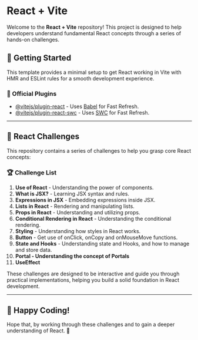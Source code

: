# React + Vite

Welcome to the **React + Vite** repository! This project is designed to help developers understand fundamental React concepts through a series of hands-on challenges.

## 🚀 Getting Started

This template provides a minimal setup to get React working in Vite with HMR and ESLint rules for a smooth development experience.

### 📌 Official Plugins

- [@vitejs/plugin-react](https://github.com/vitejs/vite-plugin-react/blob/main/packages/plugin-react/README.md) - Uses [Babel](https://babeljs.io/) for Fast Refresh.
- [@vitejs/plugin-react-swc](https://github.com/vitejs/vite-plugin-react-swc) - Uses [SWC](https://swc.rs/) for Fast Refresh.

---

## 🎯 React Challenges

This repository contains a series of challenges to help you grasp core React concepts:

### 🏆 Challenge List

1. **Use of React** - Understanding the power of components.
2. **What is JSX?** - Learning JSX syntax and rules.
3. **Expressions in JSX** - Embedding expressions inside JSX.
4. **Lists in React** - Rendering and manipulating lists.
5. **Props in React** - Understanding and utilizing props.
6. **Conditional Rendering in React** - Understanding the conditional rendering.
7. **Styling** - Understanding how styles in React works.
8. **Button** - Get use of onClick, onCopy and onMouseMove functions.
9. **State and Hooks** - Understanding state and Hooks, and how to manage and store data.
10. **Portal - Understanding the concept of Portals** 
11. **UseEffect**

These challenges are designed to be interactive and guide you through practical implementations, helping you build a solid foundation in React development.

---

## 🎉 Happy Coding!

Hope that, by working through these challenges and to gain a deeper understanding of React. 🚀